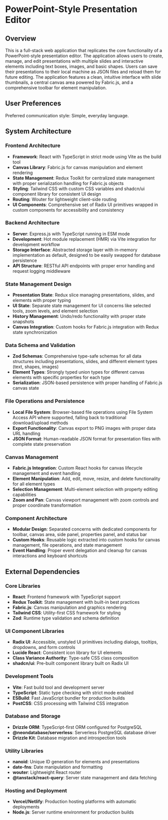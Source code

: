 # PowerPoint-Style Presentation Editor

## Overview

This is a full-stack web application that replicates the core functionality of a PowerPoint-style presentation editor. The application allows users to create, manage, and edit presentations with multiple slides and interactive elements including text boxes, images, and basic shapes. Users can save their presentations to their local machine as JSON files and reload them for future editing. The application features a clean, intuitive interface with slide thumbnails, a central canvas area powered by Fabric.js, and a comprehensive toolbar for element manipulation.

## User Preferences

Preferred communication style: Simple, everyday language.

## System Architecture

### Frontend Architecture
- **Framework**: React with TypeScript in strict mode using Vite as the build tool
- **Canvas Library**: Fabric.js for canvas manipulation and element rendering
- **State Management**: Redux Toolkit for centralized state management with proper serialization handling for Fabric.js objects
- **Styling**: Tailwind CSS with custom CSS variables and shadcn/ui component library for consistent UI design
- **Routing**: Wouter for lightweight client-side routing
- **UI Components**: Comprehensive set of Radix UI primitives wrapped in custom components for accessibility and consistency

### Backend Architecture
- **Server**: Express.js with TypeScript running in ESM mode
- **Development**: Hot module replacement (HMR) via Vite integration for development workflow
- **Storage Interface**: Abstracted storage layer with in-memory implementation as default, designed to be easily swapped for database persistence
- **API Structure**: RESTful API endpoints with proper error handling and request logging middleware

### State Management Design
- **Presentation State**: Redux slice managing presentations, slides, and elements with proper typing
- **UI State**: Separate state management for UI concerns like selected tools, zoom levels, and element selection
- **History Management**: Undo/redo functionality with proper state snapshots
- **Canvas Integration**: Custom hooks for Fabric.js integration with Redux state synchronization

### Data Schema and Validation
- **Zod Schemas**: Comprehensive type-safe schemas for all data structures including presentations, slides, and different element types (text, shapes, images)
- **Element Types**: Strongly typed union types for different canvas elements with specific properties for each type
- **Serialization**: JSON-based persistence with proper handling of Fabric.js canvas state

### File Operations and Persistence
- **Local File System**: Browser-based file operations using File System Access API where supported, falling back to traditional download/upload methods
- **Export Functionality**: Canvas export to PNG images with proper data URL handling
- **JSON Format**: Human-readable JSON format for presentation files with complete state preservation

### Canvas Management
- **Fabric.js Integration**: Custom React hooks for canvas lifecycle management and event handling
- **Element Manipulation**: Add, edit, move, resize, and delete functionality for all element types
- **Selection Management**: Multi-element selection with property editing capabilities
- **Zoom and Pan**: Canvas viewport management with zoom controls and proper coordinate transformation

### Component Architecture
- **Modular Design**: Separated concerns with dedicated components for toolbar, canvas area, side panel, properties panel, and status bar
- **Custom Hooks**: Reusable logic extracted into custom hooks for canvas management, file operations, and state management
- **Event Handling**: Proper event delegation and cleanup for canvas interactions and keyboard shortcuts

## External Dependencies

### Core Libraries
- **React**: Frontend framework with TypeScript support
- **Redux Toolkit**: State management with built-in best practices
- **Fabric.js**: Canvas manipulation and graphics rendering
- **Tailwind CSS**: Utility-first CSS framework for styling
- **Zod**: Runtime type validation and schema definition

### UI Component Libraries
- **Radix UI**: Accessible, unstyled UI primitives including dialogs, tooltips, dropdowns, and form controls
- **Lucide React**: Consistent icon library for UI elements
- **Class Variance Authority**: Type-safe CSS class composition
- **shadcn/ui**: Pre-built component library built on Radix UI

### Development Tools
- **Vite**: Fast build tool and development server
- **TypeScript**: Static type checking with strict mode enabled
- **ESBuild**: Fast JavaScript bundler for production builds
- **PostCSS**: CSS processing with Tailwind CSS integration

### Database and Storage
- **Drizzle ORM**: TypeScript-first ORM configured for PostgreSQL
- **@neondatabase/serverless**: Serverless PostgreSQL database driver
- **Drizzle Kit**: Database migration and introspection tools

### Utility Libraries
- **nanoid**: Unique ID generation for elements and presentations
- **date-fns**: Date manipulation and formatting
- **wouter**: Lightweight React router
- **@tanstack/react-query**: Server state management and data fetching

### Hosting and Deployment
- **Vercel/Netlify**: Production hosting platforms with automatic deployments
- **Node.js**: Server runtime environment for production builds